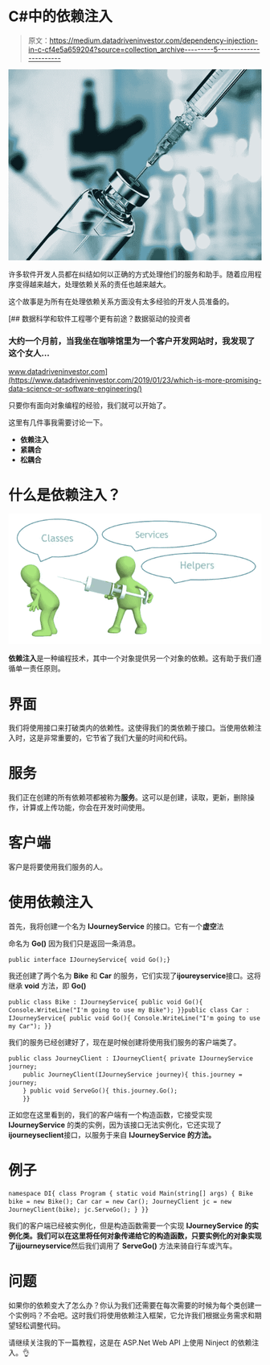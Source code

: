 # C#中的依赖注入

> 原文：<https://medium.datadriveninvestor.com/dependency-injection-in-c-cf4e5a659204?source=collection_archive---------5----------------------->

![](img/9479dee9332a94cde439ca6be6e93d25.png)

许多软件开发人员都在纠结如何以正确的方式处理他们的服务和助手。随着应用程序变得越来越大，处理依赖关系的责任也越来越大。

这个故事是为所有在处理依赖关系方面没有太多经验的开发人员准备的。

[](https://www.datadriveninvestor.com/2019/01/23/which-is-more-promising-data-science-or-software-engineering/) [## 数据科学和软件工程哪个更有前途？数据驱动的投资者

### 大约一个月前，当我坐在咖啡馆里为一个客户开发网站时，我发现了这个女人…

www.datadriveninvestor.com](https://www.datadriveninvestor.com/2019/01/23/which-is-more-promising-data-science-or-software-engineering/) 

只要你有面向对象编程的经验，我们就可以开始了。

这里有几件事我需要讨论一下。

*   **依赖注入**
*   **紧耦合**
*   **松耦合**

# **什么是依赖注入？**

![](img/645c37ba88abd0f35aafd957940f4bf9.png)

**依赖注入**是一种编程技术，其中一个对象提供另一个对象的依赖。这有助于我们遵循单一责任原则。

# **界面**

我们将使用接口来打破类内的依赖性。这使得我们的类依赖于接口。当使用依赖注入时，这是非常重要的，它节省了我们大量的时间和代码。

# 服务

我们正在创建的所有依赖项都被称为**服务**。这可以是创建，读取，更新，删除操作，计算或上传功能，你会在开发时间使用。

# **客户端**

客户是将要使用我们服务的人。

# **使用依赖注入**

首先，我将创建一个名为 **IJourneyService** 的接口。它有一个**虚空**法

命名为 **Go()** 因为我们只是返回一条消息。

```
public interface IJourneyService{ void Go();}
```

我还创建了两个名为 **Bike** 和 **Car** 的服务，它们实现了**ijoureyservice**接口。这将继承 **void** 方法，即 **Go()**

```
public class Bike : IJourneyService{ public void Go(){ Console.WriteLine("I'm going to use my Bike"); }}public class Car : IJourneyService{ public void Go(){ Console.WriteLine("I'm going to use my Car"); }}
```

我们的服务已经创建好了，现在是时候创建将使用我们服务的客户端类了。

```
public class JourneyClient : IJourneyClient{ private IJourneyService journey;
    public JourneyClient(IJourneyService journey){ this.journey = journey;
    } public void ServeGo(){ this.journey.Go();
    }}
```

正如您在这里看到的，我们的客户端有一个构造函数，它接受实现 **IJourneyService** 的类的实例，因为该接口无法实例化，它还实现了**ijourneyseclient**接口，以服务于来自 **IJourneyService 的方法。**

# 例子

```
namespace DI{ class Program { static void Main(string[] args) { Bike bike = new Bike(); Car car = new Car(); JourneyClient jc = new JourneyClient(bike); jc.ServeGo(); } }}
```

我们的客户端已经被实例化，但是构造函数需要一个实现 **IJourneyService 的实例化类。**我们可以在这里将任何对象传递给它的构造函数，只要实例化的对象实现了**ijjourneyservice**然后我们调用了 **ServeGo()** 方法来骑自行车或汽车。

# **问题**

如果你的依赖变大了怎么办？你认为我们还需要在每次需要的时候为每个类创建一个实例吗？不会吧。这时我们将使用依赖注入框架，它允许我们根据业务需求和期望轻松调整代码。

请继续关注我的下一篇教程，这是在 ASP.Net Web API 上使用 Ninject 的依赖注入。👌